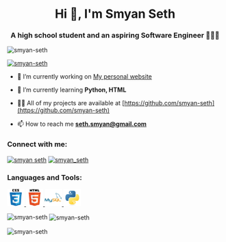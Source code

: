 <h1 align="center">Hi 👋, I'm Smyan Seth</h1>
<h3 align="center">A high school student and an aspiring Software Engineer 👨🏻‍💻</h3>

<p align="left"> <img src="https://komarev.com/ghpvc/?username=smyan-seth&label=Profile%20views&color=0e75b6&style=flat" alt="smyan-seth" /> </p>

<p align="left"> <a href="https://github.com/ryo-ma/github-profile-trophy"><img src="https://github-profile-trophy.vercel.app/?username=smyan-seth" alt="smyan-seth" /></a> </p>

- 🔭 I’m currently working on [My personal website](https://smyan-seth.github.io/about/)

- 🌱 I’m currently learning **Python, HTML**

- 👨‍💻 All of my projects are available at [https://github.com/smyan-seth](https://github.com/smyan-seth)

- 📫 How to reach me **seth.smyan@gmail.com**

<h3 align="left">Connect with me:</h3>
<p align="left">
<a href="https://linkedin.com/in/smyan seth" target="blank"><img align="center" src="https://raw.githubusercontent.com/rahuldkjain/github-profile-readme-generator/master/src/images/icons/Social/linked-in-alt.svg" alt="smyan seth" height="30" width="40" /></a>
<a href="https://instagram.com/smyan_seth" target="blank"><img align="center" src="https://raw.githubusercontent.com/rahuldkjain/github-profile-readme-generator/master/src/images/icons/Social/instagram.svg" alt="smyan_seth" height="30" width="40" /></a>
</p>

<h3 align="left">Languages and Tools:</h3>
<p align="left"> <a href="https://www.w3schools.com/css/" target="_blank" rel="noreferrer"> <img src="https://raw.githubusercontent.com/devicons/devicon/master/icons/css3/css3-original-wordmark.svg" alt="css3" width="40" height="40"/> </a> <a href="https://www.w3.org/html/" target="_blank" rel="noreferrer"> <img src="https://raw.githubusercontent.com/devicons/devicon/master/icons/html5/html5-original-wordmark.svg" alt="html5" width="40" height="40"/> </a> <a href="https://www.mysql.com/" target="_blank" rel="noreferrer"> <img src="https://raw.githubusercontent.com/devicons/devicon/master/icons/mysql/mysql-original-wordmark.svg" alt="mysql" width="40" height="40"/> </a> <a href="https://www.python.org" target="_blank" rel="noreferrer"> <img src="https://raw.githubusercontent.com/devicons/devicon/master/icons/python/python-original.svg" alt="python" width="40" height="40"/> </a> </p>

<p><img align="left" src="https://github-readme-stats.vercel.app/api/top-langs?username=smyan-seth&show_icons=true&locale=en&layout=compact" alt="smyan-seth" /></p>

<p>&nbsp;<img align="center" src="https://github-readme-stats.vercel.app/api?username=smyan-seth&show_icons=true&locale=en" alt="smyan-seth" /></p>

<p><img align="center" src="https://github-readme-streak-stats.herokuapp.com/?user=smyan-seth&" alt="smyan-seth" /></p>
